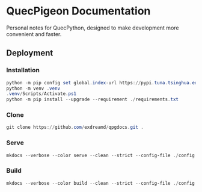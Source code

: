 # QuecPigeon Documentation

Personal notes for QuecPython, designed to make development more convenient and faster.

## Deployment

### Installation

```powershell
python -m pip config set global.index-url https://pypi.tuna.tsinghua.edu.cn/simple
python -m venv .venv
.venv/Scripts/Activate.ps1
python -m pip install --upgrade --requirement ./requirements.txt
```

### Clone

```powershell
git clone https://github.com/exdreamd/qpgdocs.git .
```

### Serve

```powershell
mkdocs --verbose --color serve --clean --strict --config-file ./config.yml --dev-addr localhost:8000
```

### Build

```powershell
mkdocs --verbose --color build --clean --strict --config-file ./config.yml
```
